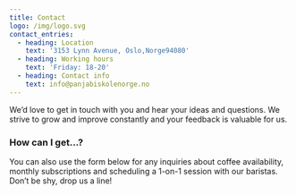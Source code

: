 ```yaml
---
title: Contact
logo: /img/logo.svg
contact_entries:
  - heading: Location
    text: '3153 Lynn Avenue, Oslo,Norge94080'
  - heading: Working hours
    text: 'Friday: 18-20'
  - heading: Contact info
    text: info@panjabiskolenorge.no
---
```


We’d love to get in touch with you and hear your ideas and
questions. We strive to grow and improve constantly and your feedback
is valuable for us.

<h3 class="f4 b lh-title mb2">How can I get…?</h3>

You can also use the form below for any inquiries about coffee
availability, monthly subscriptions and scheduling a 1-on-1 session
with our baristas. Don’t be shy, drop us a line!
